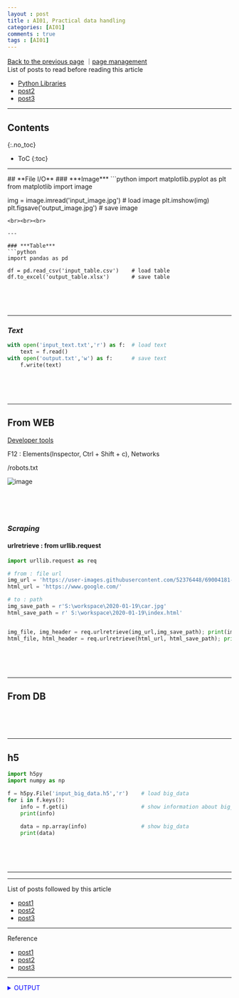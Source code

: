 ```yaml
---
layout : post
title : AI01, Practical data handling
categories: [AI01]
comments : true
tags : [AI01]
---
```

[Back to the previous page](https://userdyk-github.github.io/Study.html) ｜<a href="https://github.com/userdyk-github/userdyk-github.github.io/blob/master/_posts/AI01/2019-08-13-AI01-Practical-data-handling.md" target="_blank">page management</a><br>
List of posts to read before reading this article
- <a href='https://userdyk-github.github.io/pl03/PL03-Libraries.html' target="_blank">Python Libraries</a>
- <a href='https://userdyk-github.github.io/'>post2</a>
- <a href='https://userdyk-github.github.io/'>post3</a>

---

## Contents
{:.no_toc}

* ToC
{:toc}

<hr class="division1">
## **File I/O**
### ***Image***
```python
import matplotlib.pyplot as plt
from matplotlib import image

img = image.imread('input_image.jpg')   # load image
plt.imshow(img)
plt.figsave('output_image.jpg')         # save image
```
<br><br><br>

---

### ***Table***
```python
import pandas as pd

df = pd.read_csv('input_table.csv')    # load table
df.to_excel('output_table.xlsx')       # save table
```
<br><br><br>

---

### ***Text***
```python
with open('input_text.txt','r') as f:  # load text
    text = f.read()
with open('output.txt','w') as f:      # save text
    f.write(text)
```
<br><br><br>
<hr class="division2">

## **From WEB**
<ins>Developer tools</ins><br>
<p>F12 : Elements(Inspector, Ctrl + Shift + c), Networks</p>
<p>/robots.txt</p>

![image](https://user-images.githubusercontent.com/52376448/71744017-5ba34980-2ea9-11ea-90fc-40deb5d05e50.png)

<br><br><br>
### ***Scraping***
#### urlretrieve : from urllib.request
```python
import urllib.request as req

# from : file url
img_url = 'https://user-images.githubusercontent.com/52376448/69004181-481c3d80-0952-11ea-98b4-823969ceb0c3.png'
html_url = 'https://www.google.com/'

# to : path
img_save_path = r'S:\workspace\2020-01-19\car.jpg'
html_save_path = r' S:\workspace\2020-01-19\index.html'


img_file, img_header = req.urlretrieve(img_url,img_save_path); print(img_header)
html_file, html_header = req.urlretrieve(html_url, html_save_path); print(html_header)
```
<br><br><br>

<hr class="division2">

## **From DB**
<br><br><br>
<hr class="division2">

## **h5**
```python
import h5py
import numpy as np

f = h5py.File('input_big_data.h5','r')    # load big_data
for i in f.keys():                        
    info = f.get(i)                       # show information about big_data
    print(info)                           
    
    data = np.array(info)                 # show big_data
    print(data)
```
<br><br><br>

<hr class="division2">


<hr class="division1">

List of posts followed by this article
- [post1](https://userdyk-github.github.io/)
- <a href='https://userdyk-github.github.io/'>post2</a>
- <a href='https://userdyk-github.github.io/'>post3</a>

---

Reference
- [post1](https://userdyk-github.github.io/)
- <a href='https://userdyk-github.github.io/'>post2</a>
- <a href='https://userdyk-github.github.io/'>post3</a>

---

<details markdown="1">
<summary class='jb-small' style="color:blue">OUTPUT</summary>
<hr class='division3'>
<hr class='division3'>
</details>
